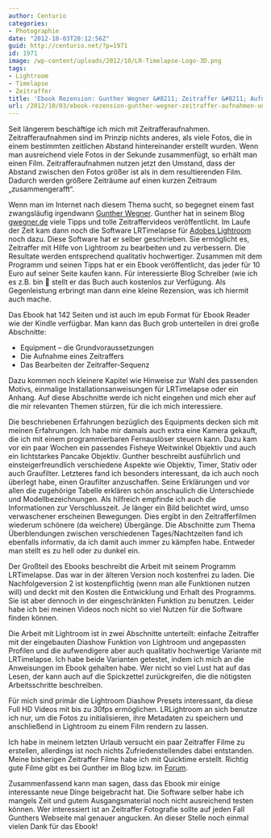 ```yaml
---
author: Centurio
categories:
- Photographie
date: "2012-10-03T20:12:56Z"
guid: http://centurio.net/?p=1971
id: 1971
image: /wp-content/uploads/2012/10/LR-Timelapse-Logo-3D.png
tags:
- Lightroom
- Timelapse
- Zeitraffer
title: 'Ebook Rezension: Gunther Wegner &#8211; Zeitraffer &#8211; Aufnahmen und Bearbeiten'
url: /2012/10/03/ebook-rezension-gunther-wegner-zeitraffer-aufnahmen-und-bearbeiten/
---
```

Seit längerem beschäftige ich mich mit Zeitrafferaufnahmen. Zeitrafferaufnahmen sind im Prinzip nichts anderes, als viele Fotos, die in einem bestimmten zeitlichen Abstand hintereinander erstellt wurden. Wenn man ausreichend viele Fotos in der Sekunde zusammenfügt, so erhält man einen Film. Zeitrafferaufnahmen nutzen jetzt den Umstand, dass der Abstand zwischen den Fotos größer ist als in dem resultierenden Film. Dadurch werden größere Zeiträume auf einen kurzen Zeitraum &#8222;zusammengerafft&#8220;.

Wenn man im Internet nach diesem Thema sucht, so begegnet einem fast zwangsläufig irgendwann [Gunther Wegner](http://lrtimelapse.com/). Gunther hat in seinem Blog [gwegner.de](http://gwegner.de/) viele Tipps und tolle Zeitraffervideos veröffentlicht. Im Laufe der Zeit kam dann noch die Software LRTimelapse für [Adobes Lightroom](http://www.amazon.de/gp/product/B0076MNR8W) noch dazu. Diese Software hat er selber geschrieben. Sie ermöglicht es, Zeitraffer mit Hilfe von Lightroom zu bearbeiten und zu verbessern. Die Resultate werden entsprechend qualitativ hochwertiger. Zusammen mit dem Programm und seinen Tipps hat er ein Ebook veröffentlicht, das jeder für 10 Euro auf seiner Seite kaufen kann. Für interessierte Blog Schreiber (wie ich es z.B. bin 🙂 stellt er das Buch auch kostenlos zur Verfügung. Als Gegenleistung erbringt man dann eine kleine Rezension, was ich hiermit auch mache.

Das Ebook hat 142 Seiten und ist auch im epub Format für Ebook Reader wie der Kindle verfügbar. Man kann das Buch grob unterteilen in drei große Abschnitte:

  * Equipment &#8211; die Grundvoraussetzungen
  * Die Aufnahme eines Zeitraffers
  * Das Bearbeiten der Zeitraffer-Sequenz

Dazu kommen noch kleinere Kapitel wie Hinweise zur Wahl des passenden Motivs, einmalige Installationsanweisungen für LRTimelapse oder ein Anhang. Auf diese Abschnitte werde ich nicht eingehen und mich eher auf die mir relevanten Themen stürzen, für die ich mich interessiere.

Die beschriebenen Erfahrungen bezüglich des Equipments decken sich mit meinen Erfahrungen. Ich habe mir damals auch extra eine Kamera gekauft, die ich mit einem programmierbaren Fernauslöser steuern kann. Dazu kam vor ein paar Wochen ein passendes Fisheye Weitwinkel Objektiv und auch ein lichtstarkes Pancake Objektiv. Gunther beschreibt ausführlich und einsteigerfreundlich verschiedene Aspekte wie Objektiv, Timer, Stativ oder auch Graufilter. Letzteres fand ich besonders interessant, da ich auch noch überlegt habe, einen Graufilter anzuschaffen. Seine Erklärungen und vor allen die zugehörige Tabelle erklären schön anschaulich die Unterschiede und Modellbezeichnungen. Als hilfreich empfinde ich auch die Informationen zur Verschlusszeit. Je länger ein Bild belichtet wird, umso verwaschener erscheinen Bewegungen. Dies ergibt in den Zeitrafferfilmen wiederum schönere (da weichere) Übergänge. Die Abschnitte zum Thema Überblendungen zwischen verschiedenen Tages/Nachtzeiten fand ich ebenfalls informativ, da ich damit auch immer zu kämpfen habe. Entweder man stellt es zu hell oder zu dunkel ein.

Der Großteil des Ebooks beschreibt die Arbeit mit seinem Programm LRTimelapse. Das war in der älteren Version noch kostenfrei zu laden. Die Nachfolgeversion 2 ist kostenpflichtig (wenn man alle Funktionen nutzen will) und deckt mit den Kosten die Entwicklung und Erhalt des Programms. Sie ist aber dennoch in der eingeschränkten Funktion zu benutzen. Leider habe ich bei meinen Videos noch nicht so viel Nutzen für die Software finden können.

Die Arbeit mit Lightroom ist in zwei Abschnitte unterteilt: einfache Zeitraffer mit der eingebauten Diashow Funktion von Lightroom und angepassten Profilen und die aufwendigere aber auch qualitativ hochwertige Variante mit LRTimelapse. Ich habe beide Varianten getestet, indem ich mich an die Anweisungen im Ebook gehalten habe. Wer nicht so viel Lust hat auf das Lesen, der kann auch auf die Spickzettel zurückgreifen, die die nötigsten Arbeitsschritte beschreiben.

Für mich sind primär die Lightroom Diashow Presets interessant, da diese Full HD Videos mit bis zu 30fps ermöglichen. LRLightroom an sich benutze ich nur, um die Fotos zu initialisieren, ihre Metadaten zu speichern und anschließend in Lightroom zu einem Film rendern zu lassen.

Ich habe in meinem letzten Urlaub versucht ein paar Zeitraffer Filme zu erstellen, allerdings ist noch nichts Zufriedenstellendes dabei entstanden. Meine bisherigen Zeitraffer Filme habe ich mit Quicktime erstellt. Richtig gute Filme gibt es bei Gunther im Blog bzw. im [Forum](http://forum.lrtimelapse.com/).

Zusammenfassend kann man sagen, dass das Ebook mir einige interessante neue Dinge beigebracht hat. Die Software selber habe ich mangels Zeit und gutem Ausgangsmaterial noch nicht ausreichend testen können. Wer interessiert ist an Zeitraffer Fotografie sollte auf jeden Fall Gunthers Webseite mal genauer angucken. An dieser Stelle noch einmal vielen Dank für das Ebook!